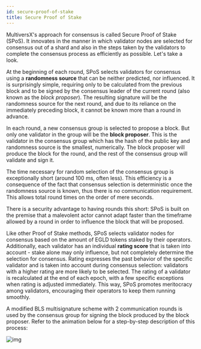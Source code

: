 ```yaml
---
id: secure-proof-of-stake
title: Secure Proof of Stake
---
```


MultiversX's approach for consensus is called Secure Proof of Stake (SPoS). It innovates in the manner in which validator nodes are selected for consensus out of a shard and also in the steps taken by the validators to complete the consensus process as efficiently as possible. Let's take a look.

At the beginning of each round, SPoS selects validators for consensus using a **randomness source** that can be neither predicted, nor influenced. It is surprisingly simple, requiring only to be calculated from the previous block and to be signed by the consensus leader of the current round (also known as the _block proposer_). The resulting signature will be the randomness source for the next round, and due to its reliance on the immediately preceding block, it cannot be known more than a round in advance.

In each round, a new consensus group is selected to propose a block. But only one validator in the group will be the **block proposer**. This is the validator in the consensus group which has the hash of the public key and randomness source is the smallest, numerically. The block proposer will produce the block for the round, and the rest of the consensus group will validate and sign it.

The time necessary for random selection of the consensus group is exceptionally short (around 100 ms, often less). This efficiency is a consequence of the fact that consensus selection is deterministic once the randomness source is known, thus there is no communication requirement. This allows total round times on the order of mere seconds.

There is a security advantage to having rounds this short: SPoS is built on the premise that a malevolent actor cannot adapt faster than the timeframe allowed by a round in order to influence the block that will be proposed.

Like other Proof of Stake methods, SPoS selects validator nodes for consensus based on the amount of EGLD tokens staked by their operators. Additionally, each validator has an individual **rating score** that is taken into account - stake alone may only influence, but not completely determine the selection for consensus. Rating expresses the past behavior of the specific validator and is taken into account during consensus selection: validators with a higher rating are more likely to be selected. The rating of a validator is recalculated at the end of each epoch, with a few specific exceptions when rating is adjusted immediately. This way, SPoS promotes meritocracy among validators, encouraging their operators to keep them running smoothly.

A modified BLS multisignature scheme with 2 communication rounds is used by the consensus group for signing the block produced by the block proposer. Refer to the animation below for a step-by-step description of this process:

![img](https://gblobscdn.gitbook.com/assets%2F-LhHlNldCYgbyqXEGXUS%2F-LiMxIign95mclxNqYGx%2F-LiMxWSVhwOjpz3wB71V%2Fspos.gif?alt=media&token=734c6439-d245-4e83-9a81-a72e6e27ce32)
